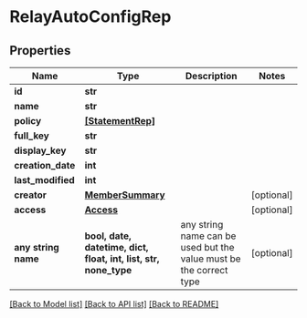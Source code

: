 # RelayAutoConfigRep


## Properties
Name | Type | Description | Notes
------------ | ------------- | ------------- | -------------
**id** | **str** |  | 
**name** | **str** |  | 
**policy** | [**[StatementRep]**](StatementRep.md) |  | 
**full_key** | **str** |  | 
**display_key** | **str** |  | 
**creation_date** | **int** |  | 
**last_modified** | **int** |  | 
**creator** | [**MemberSummary**](MemberSummary.md) |  | [optional] 
**access** | [**Access**](Access.md) |  | [optional] 
**any string name** | **bool, date, datetime, dict, float, int, list, str, none_type** | any string name can be used but the value must be the correct type | [optional]

[[Back to Model list]](../README.md#documentation-for-models) [[Back to API list]](../README.md#documentation-for-api-endpoints) [[Back to README]](../README.md)


